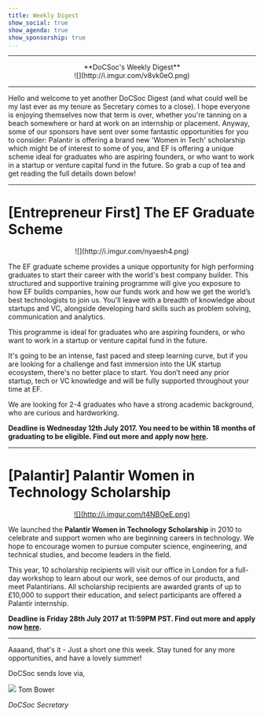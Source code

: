 ```yaml
---
title: Weekly Digest
show_social: true
show_agenda: true
show_sponsorship: true
...
```


---

<center>**DoCSoc's Weekly Digest**</center>

<center>![](http://i.imgur.com/v8vk0eO.png)</center>

---

Hello and welcome to yet another DoCSoc Digest (and what could well be my last ever as my tenure as Secretary comes to a close). I hope everyone is enjoying themselves now that term is over, whether you're tanning on a beach somewhere or hard at work on an internship or placement. Anyway, some of our sponsors have sent over some fantastic opportunities for you to consider: Palantir is offering a brand new 'Women in Tech' scholarship which might be of interest to some of you, and EF is offering a unique scheme ideal for graduates who are aspiring founders, or who want to work in a startup or venture capital fund in the future. So grab a cup of tea and get reading the full details down below!

---

# [Entrepreneur First] The EF Graduate Scheme

<center>![](http://i.imgur.com/nyaesh4.png)</center>

The EF graduate scheme provides a unique opportunity for high performing graduates to start their career with the world's best company builder. This structured and supportive training programme will give you exposure to how EF builds companies, how our funds work and how we get the world’s best technologists to join us. You'll leave with a breadth of knowledge about startups and VC, alongside developing hard skills such as problem solving, communication and analytics.

This programme is ideal for graduates who are aspiring founders, or who want to work in a startup or venture capital fund in the future. 

It's going to be an intense, fast paced and steep learning curve, but if you are looking for a challenge and fast immersion into the UK startup ecosystem, there's no better place to start. You don’t need any prior startup, tech or VC knowledge and will be fully supported throughout your time at EF.

We are looking for 2-4 graduates who have a strong academic background, who are curious and hardworking.

**Deadline is Wednesday 12th July 2017. You need to be within 18 months of graduating to be eligible. Find out more and apply now [here](https://boards.greenhouse.io/workforef/jobs/728601#.WVln-9PyufR).**

---

# [Palantir] Palantir Women in Technology Scholarship

<center><a href="https://www.palantir.com/college/scholarship/wit-europe/">![](http://i.imgur.com/t4NBOeE.png)</a></center>

We launched the **Palantir Women in Technology Scholarship** in 2010 to celebrate and support women who are beginning careers in technology. We hope to encourage women to pursue computer science, engineering, and technical studies, and become leaders in the field.

This year, 10 scholarship recipients will visit our office in London for a full-day workshop to learn about our work, see demos of our products, and meet Palantirians. All scholarship recipients are awarded grants of up to £10,000 to support their education, and select participants are offered a Palantir internship.

**Deadline is Friday 28th July 2017 at 11:59PM PST. Find out more and apply now [here](https://www.palantir.com/college/scholarship/wit-europe/).**

---

Aaaand, that's it - Just a short one this week. Stay tuned for any more opportunities, and have a lovely summer!


DoCSoc sends love via,

[![](http://i.imgur.com/mwEtDPb.png)](https://www.fb.com/thomas.bower.738) Tom Bower

*DoCSoc Secretary*